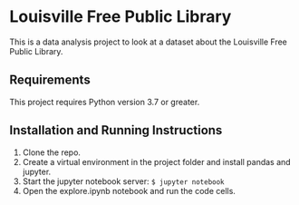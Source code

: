 # Louisville Free Public Library

This is a data analysis project to look at a dataset about the Louisville Free
Public Library.

## Requirements

This project requires Python version 3.7 or greater.

## Installation and Running Instructions

1. Clone the repo.
1. Create a virtual environment in the project folder and install pandas and jupyter.
1. Start the jupyter notebook server: `$ jupyter notebook`
1. Open the explore.ipynb notebook and run the code cells.


